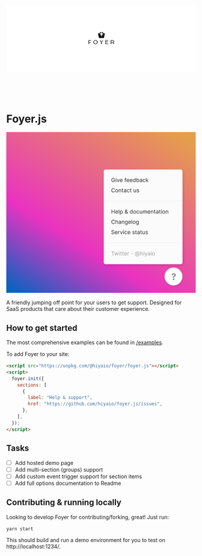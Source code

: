 ![Foyer banner logo](assets/foyer-text-logo.png)

<div style="height:50px"></div>

# Foyer.js

![Hero](assets/screenshot.png)

A friendly jumping off point for your users to get support. Designed for SaaS products that care about their customer experience.

## How to get started

The most comprehensive examples can be found in [/examples](/examples).

To add Foyer to your site:

```html
<script src="https://unpkg.com/@hiyaio/foyer/foyer.js"></script>
<script>
  foyer.init({
    sections: [
      {
        label: "Help & support",
        href: "https://github.com/hiyaio/foyer.js/issues",
      },
    ],
  });
</script>
```

## Tasks

- [ ] Add hosted demo page
- [ ] Add multi-section (groups) support
- [ ] Add custom event trigger support for section items
- [ ] Add full options documentation to Readme

## Contributing & running locally

Looking to develop Foyer for contributing/forking, great! Just run:

```
yarn start
```

This should build and run a demo environment for you to test on http://localhost:1234/.
